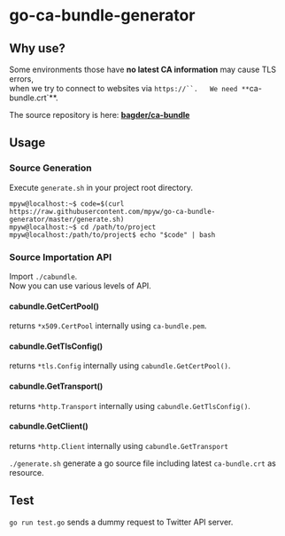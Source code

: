 # go-ca-bundle-generator

## Why use?

Some environments those have **no latest CA information** may cause TLS errors,  
when we try to connect to websites via `https://``.  
We need **`ca-bundle.crt`**.

The source repository is here: **[bagder/ca-bundle](https://github.com/bagder/ca-bundle)**

## Usage

### Source Generation

Execute `generate.sh` in your project root directory.

```ShellSession
mpyw@localhost:~$ code=$(curl https://raw.githubusercontent.com/mpyw/go-ca-bundle-generator/master/generate.sh)
mpyw@localhost:~$ cd /path/to/project
mpyw@localhost:/path/to/project$ echo "$code" | bash
```

### Source Importation API

Import `./cabundle`.  
Now you can use various levels of API.

#### cabundle.GetCertPool()

returns `*x509.CertPool` internally using `ca-bundle.pem`.

#### cabundle.GetTlsConfig()

returns `*tls.Config` internally using `cabundle.GetCertPool()`.

#### cabundle.GetTransport()

returns `*http.Transport` internally using `cabundle.GetTlsConfig()`.

#### cabundle.GetClient()

returns `*http.Client` internally using `cabundle.GetTransport`

`./generate.sh` generate a go source file including latest `ca-bundle.crt` as resource.

## Test

`go run test.go` sends a dummy request to Twitter API server.
